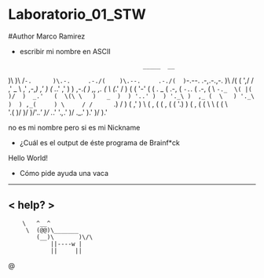 # Laboratorio_01_STW
#Author Marco Ramirez

* escribir mi nombre en ASCII

                                         _____  __          
 )\   )\     /`-.      )\.-.     .-./(    )\.--.     .-./(  )`-.--. .-,.-.,-. )\    /( 
(  ',/ /   ,' _  \   ,' ,-,_)  ,'     )  (   ._.'  ,'     ) ) ,-._( ) ,, ,. ( \ (_.' / 
 )    (   (  '-' (  (  .   _  (  .-, (    `-.`.   (  .-, (  \ `-._  \( |(  )/  )  _.'  
(  \(\ \   )   _  )  ) '..' )  ) '._\ )  ,_ (  \   ) '._\ )  ) ,_(     ) \     / /     
 `.) /  ) (  ,' ) \ (  ,   (  (  ,   (  (  '.)  ) (  ,   (  (  \       \ (    (  \     
     '.(   )/    )/  )/'._.'   )/ ._.'   '._,_.'   )/ ._.'   ).'        )/     ).'     
                                                                                       
      
no es mi nombre pero si es mi Nickname 

* ¿Cuál es el output de éste programa de Brainf*ck

Hello World!


* Cómo pide ayuda una vaca 

_______ 
< help? >
 ------- 
        \   ^__^
         \  (@@)\_______
            (__)\       )\/\
                ||----w |
                ||     ||
@





